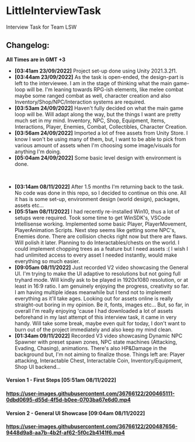 # LittleInterviewTask
Interview Task for Team LSW

<h2>Changelog:</h2>

**All Times are in GMT +3**

- **[03:41am 23/09/2022]** Project set-up done using Unity 2021.3.2f1.
- **[03:44am 23/09/2022]** As the task is open-ended, the design-part is left to the interviewee. I am in the stage of thinking what the main game-loop will be. I'm leaning towards RPG-ish elements, like melee combat maybe some ranged combat as well, character creation and also Inventory/Shop/NPC/Interaction systems are required.
- **[03:53am 24/09/2022]** Haven't fully decided on what the main game loop will be. Will adapt along the way, but the things I want are pretty much set in my mind. Inventory, NPC, Shop, Equipment, Items, Interactions, Player, Enemies, Combat, Collectibles, Character Creation.
- **[03:56am 24/09/2022]** Imported a lot of free assets from Unity Store. I know I won't be using many of them, but, I want to be able to pick from various amount of assets when I'm choosing some image/visuals for anything I'm doing.
- **[05:04am 24/09/2022]** Some basic level design with environment is done.

<br>

- **[03:14am 08/11/2022]** After 1.5 months I'm returning back to the task. No code was done in this repo, so I decided to continue on this one. All it has is some set-up, environment design (world design), packages, assets etc...
- **[05:51am 08/11/2022]** I had recently re-installed Win10, thus a lot of setups were required. Took some time to get WinSDK's, VSCode Intellisense working. Implemented some basic Player, PlayerMovement, PlayerAnimation Scripts. Next step seems like getting some NPC's, Enemies done. There are collision checks right now but there are flaws. Will polish it later. Planning to do Interactables/chests on the world. I could implement chopping trees as a feature but I need assets :( I wish I had unlimited access to every asset I needed instantly, would make everything so much easier.
- **[09:05am 08/11/2022]** Just recorded V2 video showcasing the General UI. I'm trying to make the UI adaptive to resolutions but not going full tryhard mode. Will kindly ask to be played in 1920x1080 resolution, or at least in 16:9 ratio. I am genuinely enjoying the progress, creativity so far. I am having multiple ideas meanwhile but I tend not to implement everything as it'll take ages. Looking out for assets online is really straight-out boring in my opinion. Be it, fonts, images etc... But, so far, in overall I'm really enjoying 'cause I had downloaded a lot of assets beforehand in my last attempt of this interview task, it came in very handy. Will take some break, maybe even quit for today, I don't want to burn out of the project immediately and also keep my mind clean.
- **[01:34am 09/11/2022]** Recorded V3 video showcasing Dynamic NPC Spawner with preset spawn zones, NPC state machines (Attacking, Evading, Chasing), animations. There's also HP&Damage in the background but, I'm not aiming to finalize those. Things left are: Player attacking, Interactable Chest, Interactable Coin, Inventory/Equipment, Shop UI backend... 


<h4>Version 1 - First Steps [05:51am 08/11/2022]<h4>

https://user-images.githubusercontent.com/36766122/200465111-0dbd0695-d55d-4f5d-b0ee-0703ba67e6d0.mp4

<h4>Version 2 - General UI Showcase [09:04am 08/11/2022]<h4>

https://user-images.githubusercontent.com/36766122/200487656-9448d9a8-aa7b-4b2f-af62-5f0c2b4141f6.mp4

